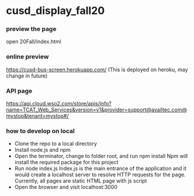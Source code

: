 # cusd_display_fall20
### preview the page
open 20Fall/index.html
### online preview
https://cusd-bus-screen.herokuapp.com/
(This is deployed on heroku, may change in future)
### API page
https://api.cloud.wso2.com/store/apis/info?name=TCAT_Web_Services&version=v1&provider=support@availtec.com@mystop&tenant=mystop#/
### how to develop on local
- Clone the repo to a local directory
- Install node.js and npm
- Open the terminator, change to folder root, and run npm install
Npm will install the required package for this project
- Run node index.js
Index.js is the main entrance of the application and it would create a localhost server to resolve HTTP requests for the page. Currently, all pages are static HTML page with js script
- Open the browser and visit localhost:3000
